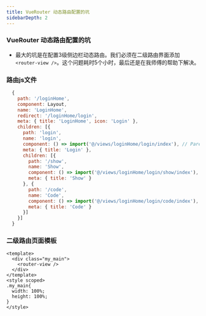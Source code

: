 ```yaml
---
title: VueRouter 动态路由配置的坑
sidebarDepth: 2
---
```


### VueRouter 动态路由配置的坑
- 最大的坑是在配置3级侧边栏动态路由。我们必须在二级路由界面添加`<router-view />`。这个问题耗时5个小时，最后还是在我师傅的帮助下解决。

###  路由js文件
``` js
  {
    path: '/loginHome',
    component: Layout,
    name: 'LoginHome',
    redirect: '/loginHome/login',
    meta: { title: 'LoginHome', icon: 'Login' },
    children: [{
      path: 'login',
      name: 'login',
      component: () => import('@/views/loginHome/login/index'), // Parent router-view
      meta: { title: 'Login' },
      children: [{
        path: '/show',
        name: 'Show',
        component: () => import('@/views/loginHome/login/show/index'),
        meta: { title: 'Show' }
      }, {
        path: '/code',
        name: 'Code',
        component: () => import('@/views/loginHome/login/code/index'),
        meta: { title: 'Code' }
      }]
    }]
  }
```


### 二级路由页面模板
``` vue
<template>
  <div class="my_main">
    <router-view />
  </div>
</template>
<style scoped>
.my_main{
  width: 100%;
  height: 100%;
}
</style>

```